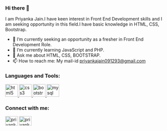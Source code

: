 ### Hi there 👋
I am Priyanka Jain.I have keen interest in Front End Development skills and I am seeking opportunity in this field.I have basic knowledge in HTML, CSS, Bootstrap.

<!--
**priyanka123795/priyanka123795** is a ✨ _special_ ✨ repository because its `README.md` (this file) appears on your GitHub profile.

Here are some ideas to get you started:

- 🔭 I’m currently 
- 🌱 I’m currently learning ...
- 👯 I’m looking to collaborate on ...
- 🤔 I’m looking for help with ...
- 💬 Ask me about ...
- 📫 How to reach me: ...
- 😄 Pronouns: ...
- ⚡ Fun fact: ...
-->



- 🔭 I’m currently seeking an opportunity as a fresher in Front End Development Role.
- 🌱 I’m currently learning JavaScript and PHP.
- 💬 Ask me about HTML, CSS, BOOTSTRAP.
- 📫 How to reach me:  My mail-id priyankajain091293@gmail.com


<h3 align="left">Languages and Tools:</h3>
<p align="left"><a href="https://www.w3.org/html/" target="_blank"> <img src="https://upload.wikimedia.org/wikipedia/commons/thumb/6/61/HTML5_logo_and_wordmark.svg/512px-HTML5_logo_and_wordmark.svg.png" alt="html5" width="40" height="40"/> </a>
<a href="https://www.w3schools.com/css/" target="_blank"> <img src="https://cdn.freebiesupply.com/logos/large/2x/css3-logo-png-transparent.png" alt="css3" width="40" height="40"/> </a> 
<a href="https://getbootstrap.com" target="_blank"> <img src="https://cdn.icon-icons.com/icons2/2415/PNG/512/bootstrap_plain_wordmark_logo_icon_146620.png" alt="bootstrap" width="40" height="40"/> </a>
<a href="https://www.mysql.com/" target="_blank"> <img src="https://www.logo.wine/a/logo/MySQL/MySQL-Logo.wine.svg" alt="mysql" width="40" height="40"/> </a> </p>


<h3 align="left">Connect with me:</h3>
<p align="left">
<a href="https://linkedin.com/in/priyanka-jain-44a408162" target="blank"><img align="center" src="https://img-premium.flaticon.com/png/512/174/174857.png?token=exp=1623136431~hmac=7022bde5757ba54b3489d6405ba6564e" alt="priyanka-jain-44a408162" height="30" width="40" /></a>
<a href="https://mail.google.com/mail/u/0/?tab=rm&ogbl#inbox" target="blank"><img align="center" src="https://image.flaticon.com/icons/png/512/60/60543.png" alt="priyankajain091293@gmail.com" height="30" width="40" /></a>
</p>


